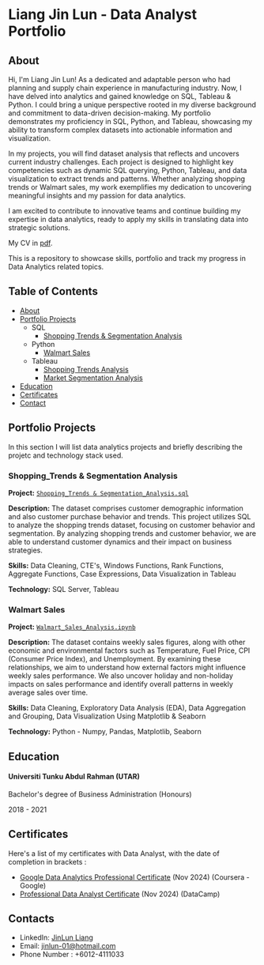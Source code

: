  # Liang Jin Lun - Data Analyst Portfolio
## About
Hi, I'm Liang Jin Lun! As a dedicated and adaptable person who had planning and supply chain experience in manufacturing industry. Now, I have delved into analytics and gained knowledge on SQL, Tableau & Python. I could bring a unique perspective rooted in my diverse background and commitment to data-driven decision-making. My portfolio demonstrates my proficiency in SQL, Python, and Tableau, showcasing my ability to transform complex datasets into actionable information and visualization.

In my projects, you will find dataset analysis that reflects and uncovers current industry challenges. Each project is designed to highlight key competencies such as dynamic SQL querying, Python, Tableau, and data visualization to extract trends and patterns. Whether analyzing shopping trends or Walmart sales, my work exemplifies my dedication to uncovering meaningful insights and my passion for data analytics.

I am excited to contribute to innovative teams and continue building my expertise in data analytics, ready to apply my skills in translating data into strategic solutions.

My CV in [pdf](https://github.com/JinLunLiang/JinLun-Project/blob/main/Liang%20Jin%20Lun_Resume.pdf).

This is a repository to showcase skills, portfolio and track my progress in Data Analytics related topics.

## Table of Contents
- [About](https://github.com/JinLunLiang/JinLun-Project?tab=readme-ov-file#about)
- [Portfolio Projects](https://github.com/JinLunLiang/JinLun-Project/blob/main/README.md#portfolio-projects)
  - SQL
    - [Shopping Trends & Segmentation Analysis](https://github.com/JinLunLiang/JinLun-Project/blob/main/Shopping_Trends%20%26%20Segmentation_Analysis.sql)
  - Python
    - [Walmart Sales](https://github.com/JinLunLiang/JinLun-Project/blob/main/Walmart_Sales_Analysis.ipynb)
  - Tableau
    - [Shopping Trends Analysis](https://public.tableau.com/app/profile/jin.lun.liang/viz/ShoppingTrendsAnalysis_17314747229240/Dashboard2)
    - [Market Segmentation Analysis](https://public.tableau.com/app/profile/jin.lun.liang/viz/MarketSegmentationAnalysis_17314746907080/Dashboard1)
- [Education](https://github.com/JinLunLiang/JinLun-Project?tab=readme-ov-file#education)  
- [Certificates](https://github.com/JinLunLiang/JinLun-Project?tab=readme-ov-file#certificates)
- [Contact](https://github.com/JinLunLiang/JinLun-Project?tab=readme-ov-file#contacts)

## Portfolio Projects
In this section I will list data analytics projects and briefly describing the projetc and technology stack used.

### Shopping_Trends & Segmentation Analysis

**Project:** [`Shopping_Trends & Segmentation_Analysis.sql`](https://github.com/JinLunLiang/JinLun-Project/blob/main/Shopping_Trends%20%26%20Segmentation_Analysis.sql)

**Description:** The dataset comprises customer demographic information and also customer purchase behavior and trends. This project utilizes SQL to analyze the shopping trends dataset, focusing on customer behavior and segmentation. By analyzing shopping trends and customer behavior, we are able to understand customer dynamics and their impact on business strategies.

**Skills:** Data Cleaning, CTE's, Windows Functions, Rank Functions, Aggregate Functions, Case Expressions, Data Visualization in Tableau

**Technology:** SQL Server, Tableau

### Walmart Sales

**Project:** [`Walmart_Sales_Analysis.ipynb`](https://github.com/JinLunLiang/JinLun-Project/blob/main/Walmart_Sales_Analysis.ipynb)

**Description:** The dataset contains weekly sales figures, along with other economic and environmental factors such as Temperature, Fuel Price, CPI (Consumer Price Index), and Unemployment. By examining these relationships, we aim to understand how external factors might influence weekly sales performance. We also uncover holiday and non-holiday impacts on sales performance and identify overall patterns in weekly average sales over time.

**Skills:** Data Cleaning, Exploratory Data Analysis (EDA), Data Aggregation and Grouping, Data Visualization Using Matplotlib & Seaborn

**Technology:** Python - Numpy, Pandas, Matplotlib, Seaborn

## Education
#### Universiti Tunku Abdul Rahman (UTAR) 

Bachelor's degree of Business Administration (Honours)

2018 - 2021

## Certificates
Here's a list of my certificates with Data Analyst, with the date of completion in brackets :
- [Google Data Analytics Professional Certificate](https://www.coursera.org/account/accomplishments/professional-cert/0Q1H2TR3ZN18) (Nov 2024) (Coursera - Google)
- [Professional Data Analyst Certificate](https://www.datacamp.com/certificate/DA0025143361125) (Nov 2024) (DataCamp)

## Contacts
- LinkedIn: [JinLun Liang](https://www.linkedin.com/in/jinlunliang/)
- Email: jinlun-01@hotmail.com
- Phone Number : +6012-4111033